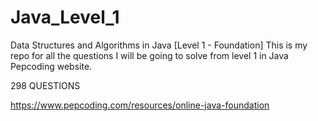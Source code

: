 # Java_Level_1
Data Structures and Algorithms in Java
[Level 1 - Foundation]
This is my repo for all the questions I will be going to solve from level 1 in Java Pepcoding website.


298 QUESTIONS

https://www.pepcoding.com/resources/online-java-foundation

